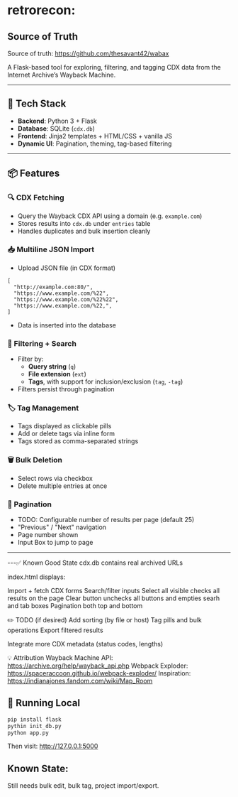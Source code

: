 # retrorecon:


## Source of Truth
Source of truth: https://github.com/thesavant42/wabax

A Flask-based tool for exploring, filtering, and tagging CDX data from the Internet Archive’s Wayback Machine.

---

## 🔧 Tech Stack

- **Backend**: Python 3 + Flask
- **Database**: SQLite (`cdx.db`)
- **Frontend**: Jinja2 templates + HTML/CSS + vanilla JS
- **Dynamic UI**: Pagination, theming, tag-based filtering

---

## 📦 Features

### 🔍 CDX Fetching
- Query the Wayback CDX API using a domain (e.g. `example.com`)
- Stores results into `cdx.db` under `entries` table
- Handles duplicates and bulk insertion cleanly

### 📥 Multiline JSON Import
- Upload JSON file (in CDX format)
```
[
  "http://example.com:80/",
  "https://www.example.com/%22",
  "https://www.example.com/%22%22",
  "https://www.example.com/%22,",
]
```
- Data is inserted into the database

### 🧩 Filtering + Search
- Filter by:
  - **Query string** (`q`)
  - **File extension** (`ext`)
  - **Tags**, with support for inclusion/exclusion (`tag`, `-tag`)
- Filters persist through pagination

### 🏷️ Tag Management
- Tags displayed as clickable pills
- Add or delete tags via inline form
- Tags stored as comma-separated strings

### 🗑️ Bulk Deletion
- Select rows via checkbox
- Delete multiple entries at once

### 📄 Pagination
- TODO: Configurable number of results per page (default 25)
- "Previous" / "Next" navigation
- Page number shown
- Input Box to jump to page

---

---✅ Known Good State
cdx.db contains real archived URLs

index.html displays:

Import + fetch CDX forms
Search/filter inputs
Select all visible checks all results on the page
Clear button unchecks all buttons and empties searh and tab boxes
Pagination both top and bottom


✏️ TODO (if desired)
Add sorting (by file or host)
Tag pills and bulk operations
Export filtered results

Integrate more CDX metadata (status codes, lengths)

💡 Attribution
Wayback Machine API: https://archive.org/help/wayback_api.php
Webpack Exploder: https://spaceraccoon.github.io/webpack-exploder/
Inspiration: https://indianajones.fandom.com/wiki/Map_Room


## 🧪 Running Local

```bash
pip install flask
pythin init_db.py
python app.py
```
Then visit: http://127.0.0.1:5000

## Known State:
Still needs bulk edit, bulk tag, project import/export.
